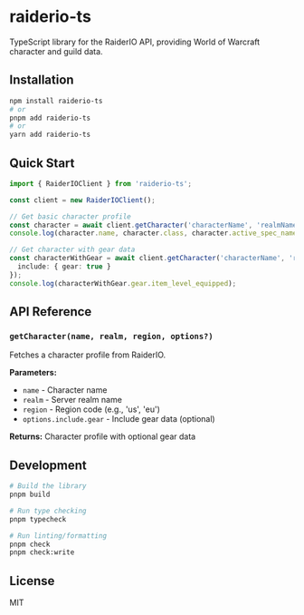 # raiderio-ts

TypeScript library for the RaiderIO API, providing World of Warcraft character and guild data.

## Installation

```bash
npm install raiderio-ts
# or
pnpm add raiderio-ts
# or  
yarn add raiderio-ts
```

## Quick Start

```typescript
import { RaiderIOClient } from 'raiderio-ts';

const client = new RaiderIOClient();

// Get basic character profile
const character = await client.getCharacter('characterName', 'realmName', 'us');
console.log(character.name, character.class, character.active_spec_name);

// Get character with gear data
const characterWithGear = await client.getCharacter('characterName', 'realmName', 'us', {
  include: { gear: true }
});
console.log(characterWithGear.gear.item_level_equipped);
```

## API Reference

### `getCharacter(name, realm, region, options?)`

Fetches a character profile from RaiderIO.

**Parameters:**
- `name` - Character name
- `realm` - Server realm name  
- `region` - Region code (e.g., 'us', 'eu')
- `options.include.gear` - Include gear data (optional)

**Returns:** Character profile with optional gear data

## Development

```bash
# Build the library
pnpm build

# Run type checking  
pnpm typecheck

# Run linting/formatting
pnpm check
pnpm check:write
```

## License

MIT